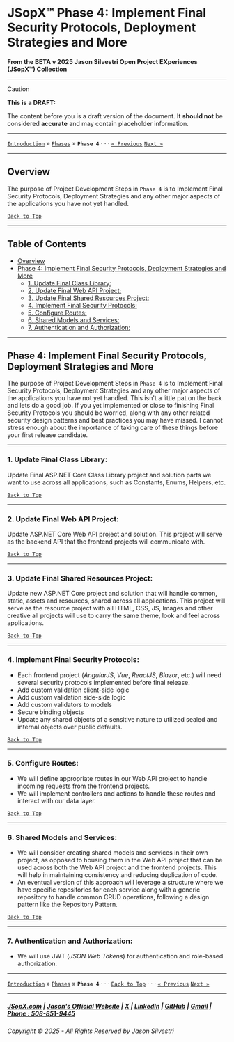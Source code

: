 # JSopX™ Phase 4: Implement Final Security Protocols, Deployment Strategies and More



**From the ﻿BETA v 2025 Jason Silvestri Open Project EXperiences (JSopX™) Collection**

---


> [!CAUTION]
> **This is a DRAFT:**
> 
> The content before you is a draft version of the document. It **should not** be considered **accurate** and may contain placeholder information.
>

---

[`Introduction`](../Introduction/) » [`Phases`](./ReadMe.md) » **`Phase 4`**  · · · [`« Previous`](./Phase-3.md) [`Next »`](./Phase-5.md)

---

## **Overview**

The purpose of Project Development Steps in `Phase 4` is to Implement Final Security Protocols, Deployment Strategies and any other major aspects of the applications you have not yet handled.

[`Back to Top`](#table-of-contents)

---

## Table of Contents

  - [Overview](#overview)
  - [Phase 4: Implement Final Security Protocols, Deployment Strategies and More](#phase-4-implement-final-security-protocols-deployment-strategies-and-more)
    - [1. Update Final Class Library:](#1-update-final-class-library)
    - [2. Update Final Web API Project:](#2-update-final-web-api-project)
    - [3. Update Final Shared Resources Project:](#3-update-final-shared-resources-project)
    - [4. Implement Final Security Protocols:](#4-implement-final-security-protocols)
    - [5. Configure Routes:](#5-configure-routes)
    - [6. Shared Models and Services:](#6-shared-models-and-services)
    - [7. Authentication and Authorization:](#7-authentication-and-authorization)

---

## **Phase 4: Implement Final Security Protocols, Deployment Strategies and More**

The purpose of Project Development Steps in `Phase 4` is to Implement Final Security Protocols, Deployment Strategies and any other major aspects of the applications you have not yet handled. This isn't a little pat on the back and lets do a good job. If you yet implemented or close to finishing Final Security Protocols you should be worried, along with any other related security design patterns and best practices you may have missed. I cannot stress enough about the importance of taking care of these things before your first release candidate.

---

### 1. **Update Final Class Library**: 

Update Final ASP.NET Core Class Library project and solution parts we want to use across all applications, such as Constants, Enums, Helpers, etc.
   
[`Back to Top`](#table-of-contents)

---
   
### 2. **Update Final Web API Project**: 

Update ASP.NET Core Web API project and solution. This project will serve as the backend API that the frontend projects will communicate with.
   
[`Back to Top`](#table-of-contents)

---

### 3. **Update Final Shared Resources Project**: 

Update new ASP.NET Core project and solution that will handle common, static, assets and resources, shared across all applications. This project will serve as the resource project with all HTML, CSS, JS, Images and other creative all projects will use to carry the same theme, look and feel across applications.
   
[`Back to Top`](#table-of-contents)

---

### 4. **Implement Final Security Protocols**:

   - Each frontend project (_AngularJS_, _Vue_, _ReactJS_, _Blazor_, etc.) will need several security protocols implemented before final release. 
   - Add custom validation client-side logic
   - Add custom validation side-side logic
   - Add custom validators to models
   - Secure binding objects
   - Update any shared objects of a sensitive nature to utilized sealed and internal objects over public defaults.
    
[`Back to Top`](#table-of-contents)

---
 
### 5. **Configure Routes**:
   - We will define appropriate routes in our Web API project to handle incoming requests from the frontend projects.
   - We will implement controllers and actions to handle these routes and interact with our data layer.
      
[`Back to Top`](#table-of-contents)

---

### 6. **Shared Models and Services**:
   - We will consider creating shared models and services in their own project, as opposed to housing them in the Web API project that can be used across both the Web API project and the frontend projects. This will help in maintaining consistency and reducing duplication of code.
   - An eventual version of this approach will leverage a structure where we have specific repositories for each service along with a generic repository to handle common CRUD operations, following a design pattern like the Repository Pattern.
      
[`Back to Top`](#table-of-contents)

---

### 7. **Authentication and Authorization**:

   - We will use JWT (_JSON Web Tokens_) for authentication and role-based authorization.

---

[`Introduction`](../Introduction/) » [`Phases`](./ReadMe.md) » **`Phase 4`**  · · ·  [`Back to Top`](#table-of-contents) · · · [`« Previous`](./Phase-3.md) [`Next »`](./Phase-5.md)

---

##### [JSopX.com](https://www.jsopx.com/) | [Jason's Official Website](https://www.jsilvestri.com/) | [X](https://www.x.com/JasonSilvestri) | [LinkedIn](http://www.linkedin.com/in/JasonSilvestri) | [GitHub](https://github.com/JasonSilvestri) | [Gmail](mailto:therealjasonsilvestri@gmail.com) | [Phone : 508-851-9445](phoneto:508-851-9445)

###### Copyright © 2025 - All Rights Reserved by Jason Silvestri